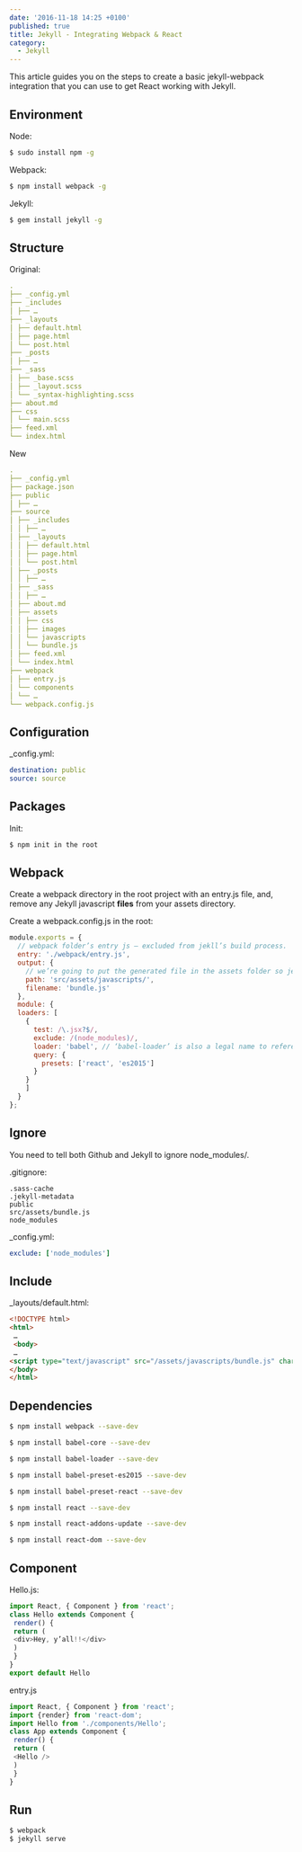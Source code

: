 ```yaml
---
date: '2016-11-18 14:25 +0100'
published: true
title: Jekyll - Integrating Webpack & React
category:
  - Jekyll
---
```

This article guides you on the steps to create a basic jekyll-webpack integration that you can use to get React working with Jekyll.

## Environment

Node:

```bash
$ sudo install npm -g
```

Webpack:

```bash
$ npm install webpack -g
```

Jekyll:

```bash
$ gem install jekyll -g
```

## Structure

Original:

```yml
.
├── _config.yml
├── _includes
│ ├── …
├── _layouts
│ ├── default.html
│ ├── page.html
│ └── post.html
├── _posts
│ ├── …
├── _sass
│ ├── _base.scss
│ ├── _layout.scss
│ └── _syntax-highlighting.scss
├── about.md
├── css
│ └── main.scss
├── feed.xml
└── index.html
```

New

```yml
.
├── _config.yml
├── package.json
├── public
│ ├── …
├── source
│ ├── _includes
│ │ ├── …
│ ├── _layouts
│ │ ├── default.html
│ │ ├── page.html
│ │ └── post.html
│ ├── _posts
│ │ ├── …
│ ├── _sass
│ │ ├── …
│ ├── about.md
│ ├── assets
│ │ ├── css
│ │ ├── images
│ │ └── javascripts
│ │ └── bundle.js
│ ├── feed.xml
│ └── index.html
├── webpack
│ ├── entry.js
│ └── components
│ └── …
└── webpack.config.js
```

## Configuration

_config.yml:

```yml
destination: public
source: source
```

## Packages


Init:

```bash
$ npm init in the root
```

## Webpack

Create a webpack directory in the root project with an entry.js file, and, remove any Jekyll javascript **files** from your assets directory. 

Create a webpack.config.js in the root:

```js
module.exports = {
  // webpack folder’s entry js — excluded from jekll’s build process.
  entry: './webpack/entry.js',
  output: {
    // we’re going to put the generated file in the assets folder so jekyll will grab it.
    path: 'src/assets/javascripts/',
    filename: 'bundle.js'
  },
  module: {
  loaders: [
    {
      test: /\.jsx?$/,
      exclude: /(node_modules)/,
      loader: 'babel', // ‘babel-loader’ is also a legal name to reference
      query: {
        presets: ['react', 'es2015']
      }
    }
    ]
  }
};
```

## Ignore

You need to tell both Github and Jekyll to ignore node_modules/.

.gitignore:

```
.sass-cache
.jekyll-metadata
public
src/assets/bundle.js
node_modules
```

_config.yml:

```yml
exclude: ['node_modules']
```

## Include

_layouts/default.html:

```html
<!DOCTYPE html>
<html>
 …
 <body>
 …
<script type="text/javascript" src="/assets/javascripts/bundle.js" charset="utf-8"></script>
</body>
</html>
```
## Dependencies

```bash
$ npm install webpack --save-dev
```

```bash
$ npm install babel-core --save-dev
```

```bash
$ npm install babel-loader --save-dev
```

```bash
$ npm install babel-preset-es2015 --save-dev
```

```bash
$ npm install babel-preset-react --save-dev
```

```bash
$ npm install react --save-dev
```

```bash
$ npm install react-addons-update --save-dev
```

```bash
$ npm install react-dom --save-dev
```

## Component

Hello.js:

```js
import React, { Component } from 'react';
class Hello extends Component {
 render() {
 return (
 <div>Hey, y’all!!</div>
 )
 }
}
export default Hello
```

entry.js

```js
import React, { Component } from 'react';
import {render} from 'react-dom';
import Hello from './components/Hello';
class App extends Component {
 render() {
 return (
 <Hello />
 )
 }
}
```

## Run 

```bash
$ webpack
$ jekyll serve
```
